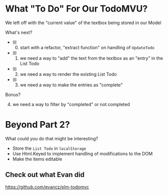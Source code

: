 # What "To Do" For Our TodoMVU?

We left off with the "current value" of the textbox being stored in our Model

What's next?

- [x] 0. start with a refactor, "extract function" on handling of `UpdateTodo`
- [x] 1. we need a way to "add" the text from the textbox as an "entry" in the List Todo
- [x] 2. we need a way to render the existing List Todo
- [x] 3. we need a way to make the entries as "complete"

Bonus?

4. we need a way to filter by "completed" or not completed



# Beyond Part 2?

What could you do that might be interesting?

- Store the `List Todo` in `localStorage`
- Use Html.Keyed to implement handling of modifications to the DOM
- Make the items editable

## Check out what Evan did

https://github.com/evancz/elm-todomvc